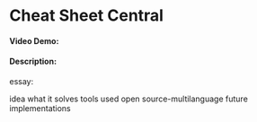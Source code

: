# Cheat Sheet Central
#### Video Demo:  <URL HERE>
#### Description:





essay:

idea
what it solves
tools used
open source-multilanguage
future implementations